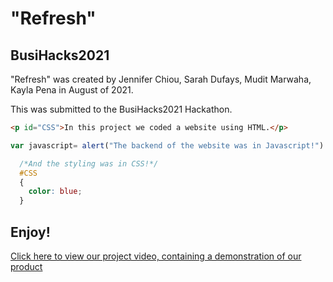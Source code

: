 # "Refresh"
## BusiHacks2021
"Refresh" was created by Jennifer Chiou, Sarah Dufays, Mudit Marwaha, Kayla Pena in August of 2021. 

This was submitted to the BusiHacks2021 Hackathon.

```html
<p id="CSS">In this project we coded a website using HTML.</p>
```

```javascript
var javascript= alert("The backend of the website was in Javascript!")
```

```CSS
  /*And the styling was in CSS!*/
  #CSS
  {
    color: blue;
  }
```

## Enjoy!

[Click here to view our project video, containing a demonstration of our product](https://youtu.be/-q02gbphkt4)
